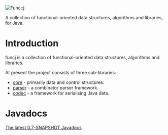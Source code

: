 ![Func::j](https://github.com/typemeta/funcj/blob/master/resources/funcj.png)

A collection of functional-oriented data structures, algorithms and libraries, for Java.

# Introduction

funcj is a collection of functional-oriented data structures, algorithms and libraries.

At present the project consists of three sub-libraries:

* [core](https://github.com/typemeta/funcj/tree/master/core) - primarily data and control structures.
* [parser](https://github.com/typemeta/funcj/tree/master/parser) - a combinator parser framework.
* [codec](https://github.com/typemeta/funcj/tree/master/codec) - a framework for serialising Java data.

# Javadocs

[The latest 0.7-SNAPSHOT Javadocs](https://typemeta.github.io/funcj/javadocs/)
